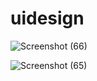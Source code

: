 # uidesign

![Screenshot (66)](https://user-images.githubusercontent.com/75485524/101175907-c5a11180-366b-11eb-90a4-1f00b8286f91.png)



![Screenshot (65)](https://user-images.githubusercontent.com/75485524/101175902-c5087b00-366b-11eb-89bf-c33c9e5ce4c7.png)





